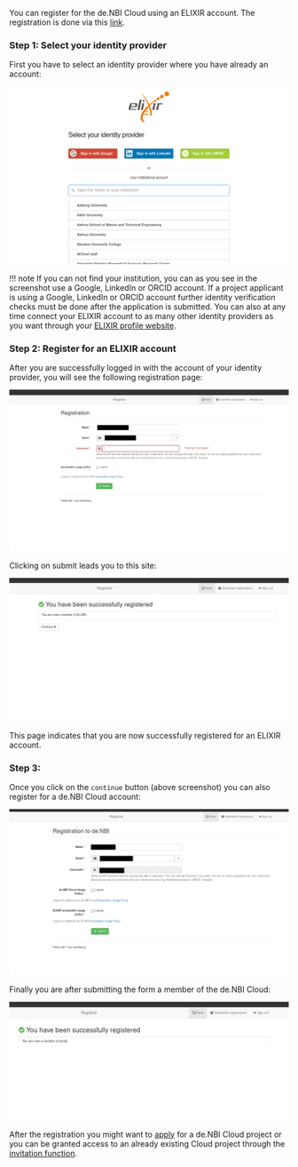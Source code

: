 
You can register for the de.NBI Cloud using an ELIXIR account. 
The registration is done via this [link](https://perun.elixir-czech.cz/registrar/?vo=elixir&targetnew=https://perun.elixir-czech.cz/registrar/?vo=denbi&targetexisting=https://perun.elixir-czech.cz/registrar/?vo=denbi).

### Step 1: Select your identity provider

First you have to select an identity provider where you have already an account: 

![Elixir Login](img/elixir_login.png)

!!! note
    If you can not find your institution, you can as you see in the screenshot use a Google, LinkedIn or ORCID account.
    If a project applicant is using a Google, LinkedIn or ORCID account further identity verification checks must be done after the application is submitted.
    You can also at any time connect your ELIXIR account to as many other identity providers as you want through your [ELIXIR profile website](https://perun.elixir-czech.cz/fed/profile/).

### Step 2: Register for an ELIXIR account

After you are successfully logged in with the account of your identity provider, you will see the following registration page:

![Elixir Registration](img/elixir_registration.png)

Clicking on submit leads you to this site:

![Elixir Registration Success](img/elixir_success_registration.png)

This page indicates that you are now successfully registered for an ELIXIR account.

### Step 3:

Once you click on the `continue` button (above screenshot) you can also register for a de.NBI Cloud account: 

![de.NBI Registration](img/denbi_registration.png)

Finally you are after submitting the form a member of the de.NBI Cloud:

![de.NBI Registration Success](img/denbi_successful_registration.png)

After the registration you might want to [apply](portal/#allocation) for a de.NBI Cloud project or you can be granted access to an already existing Cloud project through the [invitation function](portal/#inviting-members).
